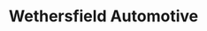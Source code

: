 ---
title: "Wethersfield Automotive"
url: /wethersfield/wethersfield-automotive/
shop: car repair
---